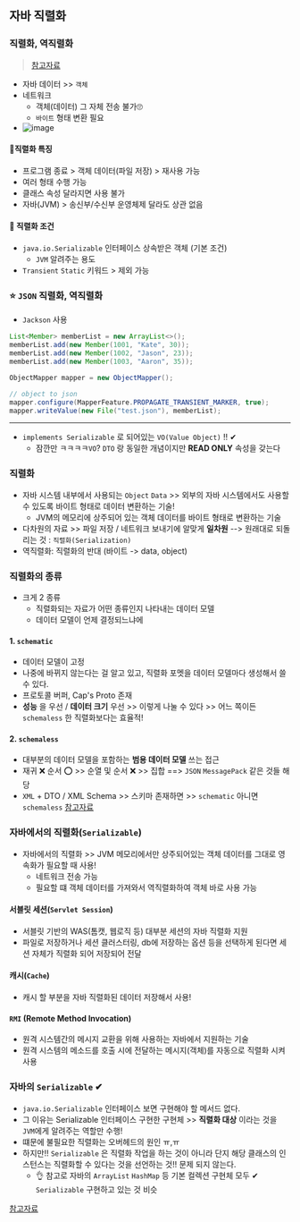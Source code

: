 ## 자바 직렬화
### 직렬화, 역직렬화
> [참고자료](https://kwangkyun-world.tistory.com/entry/Java-%EA%B0%9D%EC%B2%B4-%EC%A7%81%EB%A0%AC%ED%99%94Serialization-%EC%99%80-%EC%97%AD%EC%A7%81%EB%A0%AC%ED%99%94Deserialization)
- 자바 데이터 >> `객체`
- 네트워크
    - 객체(데이터) 그 자체 전송 불가🙄
    - `바이트` 형태 변환 필요
- ![image](https://github.com/hyunolike/info-docs/assets/61215550/11834c64-0903-48ff-829c-2516f0daba7c)
#### 📌직렬화 특징
- 프로그램 종료 > 객체 데이터(파일 저장) > 재사용 가능
- 여러 형태 수행 가능
- 클래스 속성 달라지면 사용 불가
- 자바(JVM) > 송신부/수신부 운영체제 달라도 상관 없음
#### 📌 직렬화 조건
- `java.io.Serializable` 인터페이스 상속받은 객체 (기본 조건)
    - `JVM` 알려주는 용도
- `Transient` `Static` 키워드 > 제외 가능
### ⭐ `JSON` 직렬화, 역직렬화
- `Jackson` 사용



```java
List<Member> memberList = new ArrayList<>();
memberList.add(new Member(1001, "Kate", 30));
memberList.add(new Member(1002, "Jason", 23));
memberList.add(new Member(1003, "Aaron", 35));

ObjectMapper mapper = new ObjectMapper();

// object to json
mapper.configure(MapperFeature.PROPAGATE_TRANSIENT_MARKER, true);
mapper.writeValue(new File("test.json"), memberList);
```
---

- `implements Serializable` 로 되어있는 `VO(Value Object)` !! ✔ 
  - 잠깐만 ㅋㅋㅋㅋ`VO`? `DTO` 랑 동일한 개념이지만 __READ ONLY__ 속성을 갖는다

### 직렬화
- 자바 시스템 내부에서 사용되는 `Object` `Data` >> 외부의 자바 시스템에서도 사용할 수 있도록 바이트 형태로 데이터 변환하는 기술!
  -  JVM의 메모리에 상주되어 있는 객체 데이터를 바이트 형태로 변환하는 기술 
- 다차원의 자료 >> 파일 저장 / 네트워크 보내기에 알맞게 __일차원__ --> 원래대로 되돌리는 것 : `직렬화(Serialization)`
- 역직렬화: 직렬화의 반대 (바이트 -> data, object)

### 직렬화의 종류
- 크게 2 종류
  - 직렬화되는 자료가 어떤 종류인지 나타내는 데이터 모델
  - 데이터 모델이 언제 결정되느냐에 

#### 1. `schematic`
- 데이터 모델이 고정
- 나중에 바뀌지 않는다는 걸 알고 있고, 직렬화 포멧을 데이터 모델마다 생성해서 쓸 수 있다.
- 프로토콜 버퍼, Cap's Proto 존재
- __성능__ 을 우선 / __데이터 크기__ 우선 >> 이렇게 나눌 수 있다 >> 어느 쪽이든 `schemaless` 한 직렬화보다는 효율적!

#### 2. `schemaless`
- 대부분의 데이터 모델을 포함하는 __범용 데이터 모델__ 쓰는 접근
- 재귀 ❌ 순서 ⭕ >> 순열 및 순서 ❌ >> 집합 ==> `JSON` `MessagePack` 같은 것들 해당 
- `XML` + DTO / XML Schema >> 스키마 존재하면 >> `schematic` 아니면 `schemaless` [참고자료](https://j.mearie.org/post/122845365013/serialization#notes)

### 자바에서의 직렬화(`Serializable`)
- 자바에서의 직렬화 >> JVM 메모리에서만 상주되어있는 객체 데이터를 그대로 영속화가 필요할 때 사용!
  - 네트워크 전송 가능
  - 필요할 떄 객체 데이터를 가져와서 역직렬화하여 객체 바로 사용 가능
#### 서블릿 세션(`Servlet Session`)
- 서블릿 기반의 WAS(톰캣, 웹로직 등) 대부분 세션의 자바 직렬화 지원
- 파일로 저장하거나 세션 클러스터링, db에 저장하는 옵션 등을 선택하게 된다면 세션 자체가 직렬화 되어 저장되어 전달
#### 캐시(`Cache`)
- 캐시 할 부분을 자바 직렬화된 데이터 저장해서 사용!
#### `RMI` (Remote Method Invocation)
- 원격 시스템간의 메시지 교환을 위해 사용하는 자바에서 지원하는 기술
- 원격 시스템의 메소드를 호출 시에 전달하는 메시지(객체)를 자동으로 직렬화 시켜 사용

### 자바의 `Serializable` ✔
- `java.io.Serializable` 인터페이스 보면 구현해야 할 메서드 없다.
- 그 이유는 Serializable 인터페이스 구현한 구현체 >> __직렬화 대상__ 이라는 것을 `JVM`에게 알려주는 역할만 수행!
- 떄문에 불필요한 직렬화는 오버헤드의 원인 ㅠ,ㅠ 
- 하지만!! `Serializable` 은 직렬화 작업을 하는 것이 아니라 단지 해당 클래스의 인스턴스는 직렬화할 수 있다는 것을 선언하는 것!! 문제 되지 않는다.
  - 👌 참고로 자바의 `ArrayList` `HashMap` 등 기본 컬렉션 구현체 모두 ✔ `Serializable` 구현하고 있는 것 비슷


[참고자료](https://haranglog.tistory.com/4)
